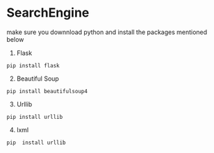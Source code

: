 # SearchEngine

make sure you downnload python and install the packages mentioned below

1. Flask
```
pip install flask
```
2. Beautiful Soup

```
pip install beautifulsoup4
```

3. Urllib

```
pip install urllib
```


4. lxml
```
pip  install urllib
```
